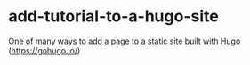 # add-tutorial-to-a-hugo-site
One of many ways to add a page to a static site built with Hugo (https://gohugo.io/)
